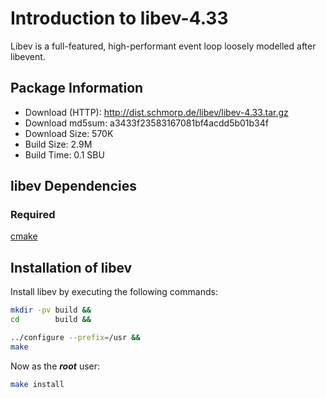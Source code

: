 # Introduction to libev-4.33
Libev is a full-featured, high-performant event loop loosely modelled after
libevent.

## Package Information
- Download (HTTP): http://dist.schmorp.de/libev/libev-4.33.tar.gz
- Download md5sum: a3433f23583167081bf4acdd5b01b34f
- Download Size: 570K
- Build Size: 2.9M
- Build Time: 0.1 SBU

## libev Dependencies
### Required
  [cmake](https://www.linuxfromscratch.org/blfs/view/svn/general/cmake.html)

## Installation of libev
Install libev by executing the following commands:
```Bash
mkdir -pv build &&
cd        build &&

../configure --prefix=/usr &&
make
```

Now as the ***root*** user:
```Bash
make install
```
